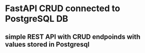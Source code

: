 # FastAPI CRUD connected to PostgreSQL DB

## simple REST API with CRUD endpoinds with values stored in Postgresql